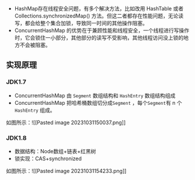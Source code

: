 - HashMap存在线程安全问题，有多个解决方法，比如改用 HashTable 或者 Collections.synchronizedMap() 方法。但这二者都存在性能问题，无论读写，都会给整个集合加锁，导致同一时间的其他操作阻塞。
- ConcurrentHashMap 的优势在于兼顾性能和线程安全，一个线程进行写操作时，它会锁住一小部分，其他部分的读写不受影响，其他线程访问没上锁的地方不会被阻塞。

## 实现原理

### JDK1.7

- ConcurrentHashMap 由 `Segment` 数组结构和 `HashEntry` 数组结构组成
- ConcurrentHashMap 把哈希桶数组切分成`Segment` ，每个`Segment`有 n 个 `HashEntry` 组成。

如图所示：![[Pasted image 20231031150037.png]]

### JDK1.8

- 数据结构：Node数组+链表+红黑树
- 锁实现：CAS+synchronized

如图所示：![[Pasted image 20231031154233.png]]